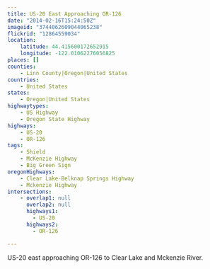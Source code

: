 ```yaml
---
title: US-20 East Approaching OR-126
date: "2014-02-16T15:24:50Z"
imageid: "3744062609044065238"
flickrid: "12864559034"
location:
    latitude: 44.415600172652915
    longitude: -122.01062276056825
places: []
counties:
    - Linn County|Oregon|United States
countries:
    - United States
states:
    - Oregon|United States
highwaytypes:
    - US Highway
    - Oregon State Highway
highways:
    - US-20
    - OR-126
tags:
    - Shield
    - McKenzie Highway
    - Big Green Sign
oregonHighways:
    - Clear Lake-Belknap Springs Highway
    - Mckenzie Highway
intersections:
    - overlap1: null
      overlap2: null
      highways1:
        - US-20
      highways2:
        - OR-126

---
```

US-20 east approaching OR-126 to Clear Lake and Mckenzie River.